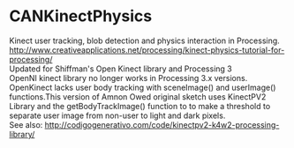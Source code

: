 # CANKinectPhysics
Kinect user tracking, blob detection and physics interaction in Processing. <br />
http://www.creativeapplications.net/processing/kinect-physics-tutorial-for-processing/<br />
Updated for Shiffman's Open Kinect library and Processing 3 <br />
OpenNI kinect library no longer works in Processing 3.x versions. OpenKinect lacks user body tracking with sceneImage() and userImage() functions.This version of Amnon Owed original sketch uses KinectPV2 Library and the getBodyTrackImage() function to to make a threshold to separate user image from non-user to light and dark pixels.<br/>
See also: http://codigogenerativo.com/code/kinectpv2-k4w2-processing-library/
